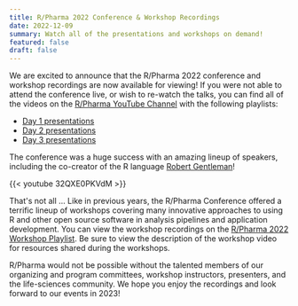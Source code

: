 ```yaml
---
title: R/Pharma 2022 Conference & Workshop Recordings
date: 2022-12-09
summary: Watch all of the presentations and workshops on demand!
featured: false
draft: false
---
```


We are excited to announce that the R/Pharma 2022 conference and workshop recordings are now available for viewing! If you were not able to attend the conference live, or wish to re-watch the talks, you can find all of the videos on the [R/Pharma YouTube Channel](https://www.youtube.com/@RinPharma) with the following playlists:

* [Day 1 presentations](https://www.youtube.com/playlist?list=PLMtxz1fUYA5A-dFv_xp1lPtjw_0c3_RKz)
* [Day 2 presentations](https://www.youtube.com/playlist?list=PLMtxz1fUYA5D7_dke-o71AA_DqyV-WpXA)
* [Day 3 presentations](https://www.youtube.com/playlist?list=PLMtxz1fUYA5BPxg3zHYBkV26uJ-BMFOuX)

The conference was a huge success with an amazing lineup of speakers, including the co-creator of the R language [Robert Gentleman](https://computationalbiomed.hms.harvard.edu/about/people/robert-gentleman-phd/)!

{{< youtube 32QXE0PKVdM >}}

That's not all ... Like in previous years, the R/Pharma Conference offered a terrific lineup of workshops covering many innovative approaches to using R and other open source software in analysis pipelines and application development. You can view the workshop recordings on the [R/Pharma 2022 Workshop Playlist](https://www.youtube.com/playlist?list=PLMtxz1fUYA5AWYQHB5mZAs-yamNJ5Tm_8). Be sure to view the description of the workshop video for resources shared during the workshops.

R/Pharma would not be possible without the talented members of our organizing and program committees, workshop instructors, presenters, and the life-sciences community. We hope you enjoy the recordings and look forward to our events in 2023!

